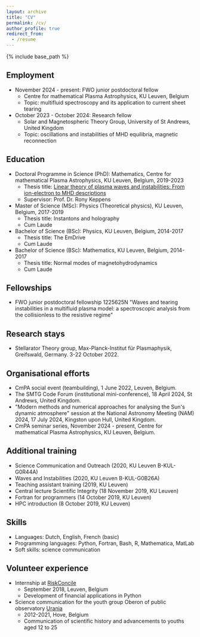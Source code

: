 ```yaml
---
layout: archive
title: "CV"
permalink: /cv/
author_profile: true
redirect_from:
  - /resume
---
```


{% include base_path %}

## Employment
* November 2024 - present: FWO junior postdoctoral fellow
  * Centre for mathematical Plasma Astrophysics, KU Leuven, Belgium
  * Topic: multifluid spectroscopy and its application to current sheet tearing
* October 2023 - October 2024: Research fellow
  * Solar and Magnetospheric Theory Group, University of St Andrews, United Kingdom
  * Topic: oscillations and instabilities of MHD equilibria, magnetic reconnection

## Education
* Doctoral Programme in Science (PhD): Mathematics, Centre for mathematical Plasma Astrophysics, KU Leuven, Belgium, 2019-2023
  * Thesis title: [Linear theory of plasma waves and instabilities: From ion-electron to MHD descriptions](http://jordidj.github.io/files/thesis.pdf)
  * Supervisor: Prof. Dr. Rony Keppens
* Master of Science (MSc): Physics (Theoretical physics), KU Leuven, Belgium, 2017-2019
  * Thesis title: Instantons and holography
  * Cum Laude
* Bachelor of Science (BSc): Physics, KU Leuven, Belgium, 2014-2017
  * Thesis title: The EmDrive
  * Cum Laude
* Bachelor of Science (BSc): Mathematics, KU Leuven, Belgium, 2014-2017
  * Thesis title: Normal modes of magnetohydrodynamics
  * Cum Laude

## Fellowships
* FWO junior postdoctoral fellowship 1225625N "Waves and tearing instabilities in a multifluid plasma model: a spectroscopic analysis from the collisionless to the resistive regime"
<!-- , November 2024 - October 2027. -->

## Research stays
* Stellarator Theory group, Max-Planck-Institut für Plasmaphysik, Greifswald, Germany. 3-22 October 2022.

## Organisational efforts
* CmPA social event (teambuilding), 1 June 2022, Leuven, Belgium.
* The SMTG Code Forum (institutional mini-conference), 18 April 2024, St Andrews, United Kingdom.
* "Modern methods and numerical approaches for analysing the Sun's dynamic atmosphere" session at the National Astronomy Meeting (NAM) 2024, 17 July 2024, Kingston upon Hull, United Kingdom.
* CmPA seminar series, November 2024 - present, Centre for mathematical Plasma Astrophysics, KU Leuven, Belgium.

## Additional training
* Science Communication and Outreach (2020, KU Leuven B-KUL-G0R44A)
* Waves and Instabilities (2020, KU Leuven B-KUL-G0B26A)
* Teaching assistant training (2019, KU Leuven)
* Central lecture Scientific Integrity (18 November 2019, KU Leuven)
* Fortran for programmers (14 October 2019, KU Leuven)
* HPC introduction (8 October 2019, KU Leuven)

## Skills
* Languages: Dutch, English, French (basic)
* Programming languages: Python, Fortran, Bash, R, Mathematica, MatLab
* Soft skills: science communication

<!-- ## Publications
  <ul>{% for post in site.publications reversed %}
    {% include archive-single-cv.html %}
  {% endfor %}</ul>
  
## Talks
  <ul>{% for post in site.talks reversed %}
    {% include archive-single-talk-cv.html  %}
  {% endfor %}</ul>
  
## Teaching
  <ul>{% for post in site.teaching reversed %}
    {% include archive-single-cv.html %}
  {% endfor %}</ul> -->

## Volunteer experience
* Internship at [RiskConcile](https://www.riskconcile.com)
  * September 2018, Leuven, Belgium
  * Development of financial applications in Python
* Science communication for the youth group Oberon of public observatory [Urania](https://www.urania.be)
  * 2012-2021, Hove, Belgium
  * Communication of scientific history and advancements to youths aged 12 to 25
